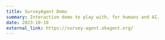 ```yaml
---
title: SurveyAgent Demo
summary: Interactive demo to play with, for humans and AI.
date: 2023-10-10
external_link: https://survey-agent.okagent.org/
---
```



